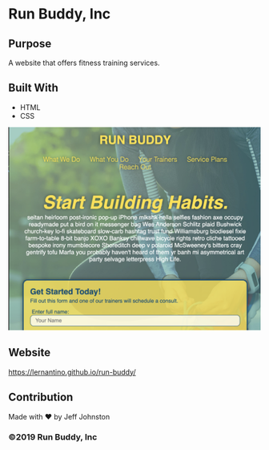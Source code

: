 # Run Buddy, Inc

## Purpose
A website that offers fitness training services. 

## Built With
* HTML
* CSS

![Screenshot](assets/images/screenshot.png)
## Website
https://lernantino.github.io/run-buddy/

## Contribution
Made with ❤️ by Jeff Johnston

### ©️2019 Run Buddy, Inc
